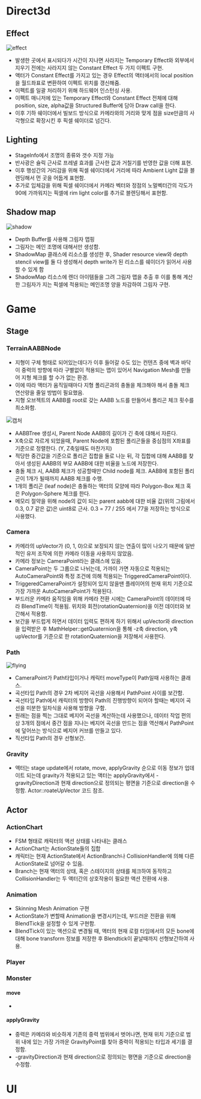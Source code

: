 # Direct3d
## Effect
![effect](https://user-images.githubusercontent.com/14195199/133070779-93b56d20-bef6-4643-a668-0d2976dea96d.PNG)
  * 발생한 곳에서 표시되다가 시간이 지나면 사라지는 Temporary Effect와 외부에서 지우기 전에는 사라지지 않는 Constant Effect 두 가지 이펙트 구현.
  * 액터가 Constant Effect를 가지고 있는 경우 Effect의 액터에서의 local position을 월드좌표로 변환하여 이펙트 위치를 갱신해줌.
  * 이펙트를 일괄 처리하기 위해 하드웨어 인스턴싱 사용.
  * 이펙트 매니저에 있는 Temporary Effect와 Constant Effect 전체에 대해 position, size, alpha값을 Structured Buffer에 담아 Draw call을 한다.
  * 이후 기하 쉐이더에서 빌보드 방식으로 카메라와의 거리와 맞게 점을 size만큼의 사각형으로 확장시킨 후 픽셀 쉐이더로 넘긴다.

## Lighting
  * StageInfo에서 조명의 종류와 갯수 지정 가능
  * 반사광은 슐릭 근사로 프레넬 효과를 근사한 값과 거칠기를 반영한 값을 더해 표현.
  * 이후 행성간의 거리감을 위해 픽셀 쉐이더에서 거리에 따라 Ambient Light 값을 블렌딩해서 먼 곳을 어둡게 표현함.
  * 추가로 입체감을 위해 픽셀 쉐이더에서 카메라 벡터와 정점의 노멀벡터간의 각도가 90에 가까워지는 픽셀에 rim light color를 추가로 블렌딩해서 표현함.

## Shadow map
![shadow](https://user-images.githubusercontent.com/14195199/133076210-afff498b-c945-4387-9c16-04ec910ab122.PNG)

  * Depth Buffer를 사용해 그림자 맵핑
  * 그림자는 메인 조명에 대해서만 생성함.
  * ShadowMap 클래스에 리소스를 생성한 후, Shader resource view와 depth stencil view를 둘 다 생성해서 depth write가 된 리소스를 쉐이더가 읽어서 사용할 수 있게 함
  * ShadowMap 리소스에 렌더 아이템들을 그려 그림자 맵을 추출 후 이를 통해 계산한 그림자가 지는 픽셀에 적용되는 메인조명 양을 차감하여 그림자 구현.

# Game
## Stage
### TerrainAABBNode
  * 지형이 구체 형태로 되어있는데다가 이후 들어갈 수도 있는 컨텐츠 중에 벽과 바닥이 중력의 방향에 따라 구별없이 적용되는 맵이 있어서 Navigation Mesh를 만들어 지형 체크를 할 수가 없는 환경.
  * 이에 따라 액터가 움직일때마다 지형 폴리곤과의 충돌을 체크해야 해서 충돌 체크 연산량을 줄일 방법이 필요했음.
  * 지형 오브젝트의 AABB를 root로 갖는 AABB 노드를 만들어서 폴리곤 체크 횟수를 최소화함.


![캡처](https://user-images.githubusercontent.com/14195199/133039009-66bbd59e-a74d-40ed-a2a1-d79cfc6f709a.PNG)

  * AABBTree 생성시, Parent Node AABB의 길이가 긴 축에 대해서 자른다.
  * X축으로 자르게 되었을때, Parent Node에 포함된 폴리곤들을 중심점의 X좌표를 기준으로 정렬한다. (Y, Z축일때도 마찬가지)
  * 적당한 중간값을 기준으로 폴리곤 집합을 둘로 나눈 뒤, 각 집합에 대해 AABB를 찾아서 생성된 AABB의 부모 AABB에 대한 비율을 노드에 저장한다.
  * 충돌 체크 시, AABB 체크가 성공할때만 Child node를 체크. AABB에 포함된 폴리곤이 1개가 될때까지 AABB 체크를 수행.
  * 1개의 폴리곤 (leaf node)은 충돌하는 액터의 모양에 따라 Polygon-Box 체크 혹은 Polygon-Sphere 체크를 한다.
  * 메모리 절약을 위해 node의 값이 되는 parent aabb에 대한 비율 값(위의 그림에서 0.3, 0.7 같은 값)은 uint8로 근사. 0.3 = 77 / 255 에서 77을 저장하는 방식으로 사용했다.

### Camera
  * 카메라의 upVector가 (0, 1, 0)으로 보장되지 않는 연출이 많이 나오기 때문에 일반적인 유저 조작에 의한 카메라 이동을 사용하지 않았음.
  * 카메라 정보는 CameraPoint라는 클래스에 있음.
  * CameraPoint는 두 그룹으로 나뉘는데, 가까이 가면 자동으로 적용되는 AutoCameraPoint와 특정 조건에 의해 적용되는 TriggeredCameraPoint이다.
  * TriggeredCameraPoint가 설정되어 있지 않을땐 플레이어의 현재 위치 기준으로 가장 가까운 AutoCameraPoint가 적용된다.
  * 부드러운 카메라 움직임을 위해 카메라 전환 시에는 CameraPoint의 데이터에 따라 BlendTime이 적용됨. 위치와 회전(rotationQuaternion)을 이전 데이터와 보간해서 적용함.
  * 보간을 부드럽게 하면서 데이터 입력도 편하게 하기 위해서 upVector와 direction을 입력받은 후 MathHelper::getQuaternion을 통해 -z축 direction, y축 upVector를 기준으로 한 rotationQuaternion을 저장해서 사용한다.

### Path
![flying](https://user-images.githubusercontent.com/14195199/133048486-cb609af3-b2c6-42f4-ab42-689269b4c3e4.PNG)
  * CameraPoint가 Path타입이거나 캐릭터 moveType이 Path일때 사용하는 클래스.
  * 곡선타입 Path의 경우 2차 베지어 곡선을 사용해서 PathPoint 사이를 보간함.
  * 곡선타입 Path에서 캐릭터의 방향이 Path의 진행방향이 되어야 할때는 베지어 곡선을 미분한 일차식을 사용해 방향을 구함.
  * 원래는 점을 찍는 그대로 베지어 곡선을 계산하는데 사용했으나, 데이터 작업 편의상 3개의 점에서 중간 점을 지나는 베지어 곡선을 만드는 점을 역산해서 PathPoint에 덮어쓰는 방식으로 베지어 커브를 만들고 있다.
  * 직선타입 Path의 경우 선형보간.

### Gravity
  * 액터는 stage update에서 rotate, move, applyGravity 순으로 이동 정보가 업데이트 되는데 gravity가 적용되고 있는 액터는 applyGravity에서 -gravityDirection과 현재 direction으로 정의되는 평면을 기준으로 direction을 수정함. Actor::roateUpVector 코드 참조.

## Actor

### ActionChart
  * FSM 형태로 캐릭터의 액션 상태를 나타내는 클래스
  * ActionChart는 ActionState들의 집합
  * 캐릭터는 현재 ActionState에서 ActionBranch나 CollisionHandler에 의해 다른 ActionState로 넘어갈 수 있음.
  * Branch는 현재 액터의 상태, 혹은 스테이지의 상태를 체크하여 동작하고 CollisionHandler는 두 액터간의 상호작용이 필요한 액션 전환에 사용.


### Animation
  * Skinning Mesh Animation 구현
  * ActionState가 변할때 Animation을 변경시키는데, 부드러운 전환을 위해 BlendTick을 설정할 수 있게 구현함.
  * BlendTick이 있는 액션으로 변경될 때, 액터의 현재 로컬 타임에서의 모든 bone에 대해 bone transform 정보를 저장한 후 Blendtick이 끝날때까지 선형보간하여 사용.


### Player
### Monster


#### move
  * 
#### applyGravity
  * 중력은 카메라와 비슷하게 기존의 중력 범위에서 벗어나면, 현재 위치 기준으로 범위 내에 있는 가장 가까운 GravityPoint를 찾아 중력이 적용되는 타입과 세기를 결정함.
  * -gravityDirection과 현재 direction으로 정의되는 평면을 기준으로 direction을 수정함.
# UI
